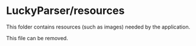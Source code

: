 # LuckyParser/resources

This folder contains resources (such as images) needed by the application. 

This file can be removed.
